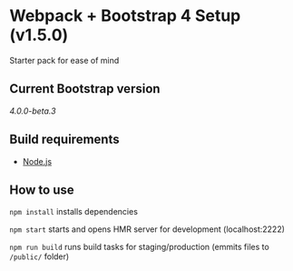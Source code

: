 # Webpack + Bootstrap 4 Setup (v1.5.0) #

Starter pack for ease of mind

## Current Bootstrap version ##

*4.0.0-beta.3*

## Build requirements ##

- [Node.js](https://nodejs.org/en/download/)

## How to use ##

`npm install`
installs dependencies

`npm start`
starts and opens HMR server for development (localhost:2222)

`npm run build`
runs build tasks for staging/production (emmits files to `/public/` folder)
